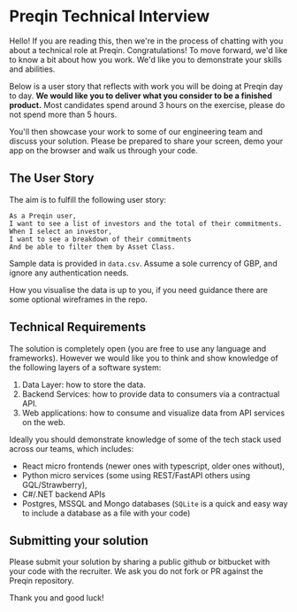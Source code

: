 # Preqin Technical Interview

Hello! If you are reading this, then we're in the process of chatting with you about a technical role at Preqin. Congratulations! To move forward, we'd like to know a bit about how you work. We'd like you to demonstrate your skills and abilities.

Below is a user story that reflects with work you will be doing at Preqin day to day. **We would like you to deliver what you consider to be a finished product.** Most candidates spend around 3 hours on the exercise, please do not spend more than 5 hours.

You'll then showcase your work to some of our engineering team and discuss your solution. Please be prepared to share your screen, demo your app on the browser and walk us through your code.

## The User Story

The aim is to fulfill the following user story:

```
As a Preqin user,
I want to see a list of investors and the total of their commitments.
When I select an investor,
I want to see a breakdown of their commitments
And be able to filter them by Asset Class.
```

Sample data is provided in `data.csv`. Assume a sole currency of GBP, and ignore any authentication needs.

How you visualise the data is up to you, if you need guidance there are some optional wireframes in the repo.

## Technical Requirements

The solution is completely open (you are free to use any language and frameworks).
However we would like you to think and show knowledge of the following layers of a software system:

1. Data Layer: how to store the data.
2. Backend Services: how to provide data to consumers via a contractual API.
3. Web applications: how to consume and visualize data from API services on the web.

Ideally you should demonstrate knowledge of some of the tech stack used across our teams, which includes:

- React micro frontends (newer ones with typescript, older ones without),
- Python micro services (some using REST/FastAPI others using GQL/Strawberry),
- C#/.NET backend APIs
- Postgres, MSSQL and Mongo databases (`SQLite` is a quick and easy way to include a database as a file with your code)

## Submitting your solution

Please submit your solution by sharing a public github or bitbucket with your code with the recruiter.
We ask you do not fork or PR against the Preqin repository.

Thank you and good luck!
